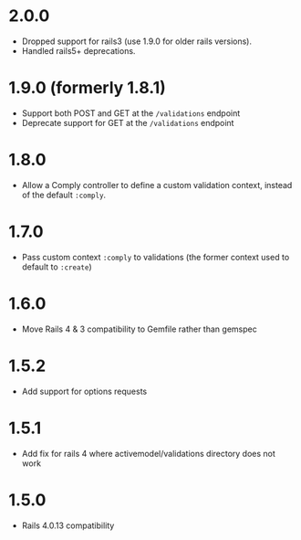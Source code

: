 # 2.0.0
* Dropped support for rails3 (use 1.9.0 for older rails versions).
* Handled rails5+ deprecations.

# 1.9.0 (formerly 1.8.1)
* Support both POST and GET at the `/validations` endpoint
* Deprecate support for GET at the `/validations` endpoint

# 1.8.0
* Allow a Comply controller to define a custom validation context, instead of the default `:comply`.

# 1.7.0
* Pass custom context `:comply` to validations (the former context used to default to `:create`)

# 1.6.0
* Move Rails 4 & 3 compatibility to Gemfile rather than gemspec

# 1.5.2
* Add support for options requests

# 1.5.1
* Add fix for rails 4 where activemodel/validations directory does not work

# 1.5.0
* Rails 4.0.13 compatibility

